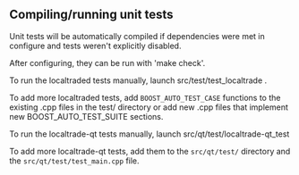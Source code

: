 Compiling/running unit tests
------------------------------------

Unit tests will be automatically compiled if dependencies were met in configure
and tests weren't explicitly disabled.

After configuring, they can be run with 'make check'.

To run the localtraded tests manually, launch src/test/test_localtrade .

To add more localtraded tests, add `BOOST_AUTO_TEST_CASE` functions to the existing
.cpp files in the test/ directory or add new .cpp files that
implement new BOOST_AUTO_TEST_SUITE sections.

To run the localtrade-qt tests manually, launch src/qt/test/localtrade-qt_test

To add more localtrade-qt tests, add them to the `src/qt/test/` directory and
the `src/qt/test/test_main.cpp` file.
